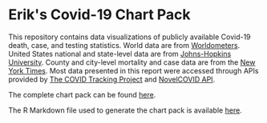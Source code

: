 # Erik's Covid-19 Chart Pack

This repository contains data visualizations of publicly available Covid-19 death, case, and testing statistics.  World data are from [Worldometers](https://github.com/NovelCovid/API). United States national and state-level data are from [Johns-Hopkins University](https://covidtracking.com). County and city-level mortality and case data are from the [New York Times](https://github.com/NovelCovid/API). Most data presented in this report were accessed through APIs provided by [The COVID Tracking Project](https://covidtracking.com) and [NovelCOVID API](https://github.com/NovelCovid/API).

The complete chart pack can be found [here](https://github.com/eheitfield/Covid-19-Chart-Pack/blob/master/covid.pdf).

The R Markdown file used to generate the chart pack is available [here](https://github.com/eheitfield/Covid-19-Chart-Pack/blob/master/covid.Rmd).

